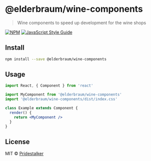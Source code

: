 # @elderbraum/wine-components

> Wine components to speed up development for the wine shops

[![NPM](https://img.shields.io/npm/v/@elderbraum/wine-components.svg)](https://www.npmjs.com/package/@elderbraum/wine-components) [![JavaScript Style Guide](https://img.shields.io/badge/code_style-standard-brightgreen.svg)](https://standardjs.com)

## Install

```bash
npm install --save @elderbraum/wine-components
```

## Usage

```jsx
import React, { Component } from 'react'

import MyComponent from '@elderbraum/wine-components'
import '@elderbraum/wine-components/dist/index.css'

class Example extends Component {
  render() {
    return <MyComponent />
  }
}
```

## License

MIT © [Pridestalker](https://github.com/Pridestalker)
